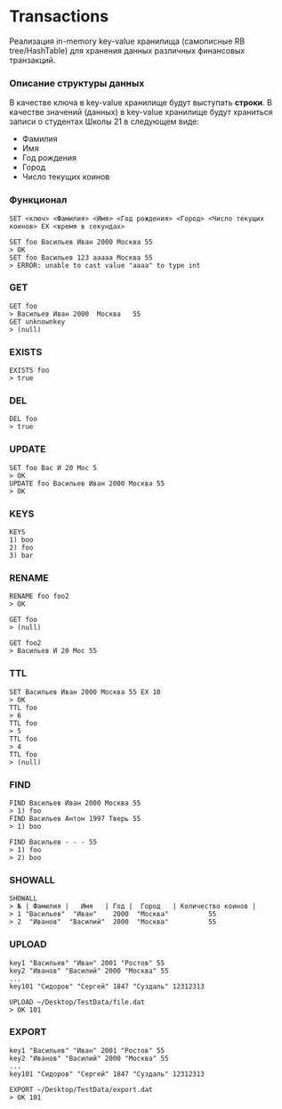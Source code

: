 # Transactions
Реализация in-memory key-value хранилища (самописные RB tree/HashTable) для хранения данных различных финансовых транзакций.
### Описание структуры данных

В качестве ключа в key-value хранилище будут выступать **строки**. В качестве значений (данных) в key-value хранилище
будут храниться записи о студентах Школы 21 в следующем виде:

* Фамилия
* Имя
* Год рождения
* Город
* Число текущих коинов



### Функционал

```
SET <ключ> <Фамилия> <Имя> <Год рождения> <Город> <Число текущих коинов> EX <время в секундах>
```


```
SET foo Васильев Иван 2000 Москва 55 
> OK
SET foo Васильев 123 aaaaa Москва 55 
> ERROR: unable to cast value "aaaa" to type int 
```

### GET
```
GET foo
> Васильев Иван 2000  Москва   55 
GET unknownkey
> (null)
```

### EXISTS

```
EXISTS foo
> true
```

### DEL
```
DEL foo
> true
```

### UPDATE
```
SET foo Вас И 20 Мос 5 
> OK
UPDATE foo Васильев Иван 2000 Москва 55
> OK

```

### KEYS

```
KEYS
1) boo
2) foo
3) bar
```
### RENAME

```
RENAME foo foo2
> OK

GET foo
> (null)

GET foo2
> Васильев И 20 Мос 55 
```

### TTL


```
SET Васильев Иван 2000 Москва 55 EX 10
> OK
TTL foo
> 6
TTL foo
> 5
TTL foo
> 4
TTL foo
> (null)
```

### FIND

```
FIND Васильев Иван 2000 Москва 55
> 1) foo
FIND Васильев Антон 1997 Тверь 55
> 1) boo
```

```
FIND Васильев - - - 55
> 1) foo
> 2) boo
```

### SHOWALL

```
SHOWALL
> № | Фамилия |   Имя   | Год |  Город   | Количество коинов |
> 1 "Васильев"  "Иван"    2000  "Москва"          55 
> 2  "Иванов"  "Василий"  2000  "Москва"          55 
```

### UPLOAD

```
key1 "Васильев" "Иван" 2001 "Ростов" 55
key2 "Иванов" "Василий" 2000 "Москва" 55 
...
key101 "Сидоров" "Сергей" 1847 "Суздаль" 12312313 
```


```
UPLOAD ~/Desktop/TestData/file.dat
> OK 101
```


### EXPORT

```
key1 "Васильев" "Иван" 2001 "Ростов" 55
key2 "Иванов" "Василий" 2000 "Москва" 55 
...
key101 "Сидоров" "Сергей" 1847 "Суздаль" 12312313 
```
```
EXPORT ~/Desktop/TestData/export.dat
> OK 101
```
